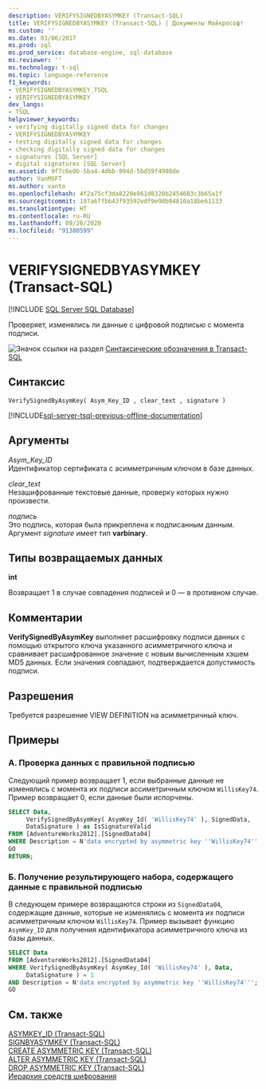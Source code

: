 ```yaml
---
description: VERIFYSIGNEDBYASYMKEY (Transact-SQL)
title: VERIFYSIGNEDBYASYMKEY (Transact-SQL) | Документы Майкрософт
ms.custom: ''
ms.date: 03/06/2017
ms.prod: sql
ms.prod_service: database-engine, sql-database
ms.reviewer: ''
ms.technology: t-sql
ms.topic: language-reference
f1_keywords:
- VERIFYSIGNEDBYASYMKEY_TSQL
- VERIFYSIGNEDBYASYMKEY
dev_langs:
- TSQL
helpviewer_keywords:
- verifying digitally signed data for changes
- VERIFYSIGNEDBYASYMKEY
- testing digitally signed data for changes
- checking digitally signed data for changes
- signatures [SQL Server]
- digital signatures [SQL Server]
ms.assetid: 9f7c6e0b-5ba4-4dbb-994d-5bd59f4908de
author: VanMSFT
ms.author: vanto
ms.openlocfilehash: 4f2a75cf3da8220e861d8320b2454683c3b65a1f
ms.sourcegitcommit: 197a6ffb643f93592edf9e90b04810a18be61133
ms.translationtype: HT
ms.contentlocale: ru-RU
ms.lasthandoff: 09/26/2020
ms.locfileid: "91380599"
---
```

# <a name="verifysignedbyasymkey-transact-sql"></a>VERIFYSIGNEDBYASYMKEY (Transact-SQL)
[!INCLUDE [SQL Server SQL Database](../../includes/applies-to-version/sql-asdb.md)]

  Проверяет, изменялись ли данные с цифровой подписью с момента подписи.  
  
 ![Значок ссылки на раздел](../../database-engine/configure-windows/media/topic-link.gif "Значок ссылки на раздел") [Синтаксические обозначения в Transact-SQL](../../t-sql/language-elements/transact-sql-syntax-conventions-transact-sql.md)  
  
## <a name="syntax"></a>Синтаксис  
  
```syntaxsql
VerifySignedByAsymKey( Asym_Key_ID , clear_text , signature )  
```  
  
[!INCLUDE[sql-server-tsql-previous-offline-documentation](../../includes/sql-server-tsql-previous-offline-documentation.md)]

## <a name="arguments"></a>Аргументы
 *Asym_Key_ID*  
 Идентификатор сертификата с асимметричным ключом в базе данных.  
  
 *clear_text*  
 Незашифрованные текстовые данные, проверку которых нужно произвести.  
  
 *подпись*  
 Это подпись, которая была прикреплена к подписанным данным. Аргумент *signature* имеет тип **varbinary**.  
  
## <a name="return-types"></a>Типы возвращаемых данных  
 **int**  
  
 Возвращает 1 в случае совпадения подписей и 0 — в противном случае.  
  
## <a name="remarks"></a>Комментарии  
 **VerifySignedByAsymKey** выполняет расшифровку подписи данных с помощью открытого ключа указанного асимметричного ключа и сравнивает расшифрованное значение с новым вычисленным хэшем MD5 данных. Если значения совпадают, подтверждается допустимость подписи.  
  
## <a name="permissions"></a>Разрешения  
 Требуется разрешение VIEW DEFINITION на асимметричный ключ.  
  
## <a name="examples"></a>Примеры  
  
### <a name="a-testing-for-data-with-a-valid-signature"></a>A. Проверка данных с правильной подписью  
 Следующий пример возвращает 1, если выбранные данные не изменялись с момента их подписи ассиметричным ключом `WillisKey74`. Пример возвращает 0, если данные были испорчены.  
  
```sql
SELECT Data,  
     VerifySignedByAsymKey( AsymKey_Id( 'WillisKey74' ), SignedData,  
     DataSignature ) as IsSignatureValid  
FROM [AdventureWorks2012].[SignedData04]   
WHERE Description = N'data encrypted by asymmetric key ''WillisKey74''';  
GO  
RETURN;  
```  
  
### <a name="b-returning-a-result-set-that-contains-data-with-a-valid-signature"></a>Б. Получение результирующего набора, содержащего данные с правильной подписью  
 В следующем примере возвращаются строки из `SignedData04`, содержащие данные, которые не изменялись с момента их подписи асимметричным ключом `WillisKey74`. Пример вызывает функцию `AsymKey_ID` для получения идентификатора асимметричного ключа из базы данных.  
  
```sql
SELECT Data   
FROM [AdventureWorks2012].[SignedData04]   
WHERE VerifySignedByAsymKey( AsymKey_Id( 'WillisKey74' ), Data,  
     DataSignature ) = 1  
AND Description = N'data encrypted by asymmetric key ''WillisKey74''';  
GO  
```  
  
## <a name="see-also"></a>См. также  
 [ASYMKEY_ID (Transact-SQL)](../../t-sql/functions/asymkey-id-transact-sql.md)   
 [SIGNBYASYMKEY (Transact-SQL)](../../t-sql/functions/signbyasymkey-transact-sql.md)   
 [CREATE ASYMMETRIC KEY &#40;Transact-SQL&#41;](../../t-sql/statements/create-asymmetric-key-transact-sql.md)   
 [ALTER ASYMMETRIC KEY (Transact-SQL)](../../t-sql/statements/alter-asymmetric-key-transact-sql.md)   
 [DROP ASYMMETRIC KEY (Transact-SQL)](../../t-sql/statements/drop-asymmetric-key-transact-sql.md)   
 [Иерархия средств шифрования](../../relational-databases/security/encryption/encryption-hierarchy.md)  
  
  
